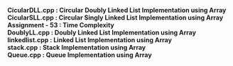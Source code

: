 <b>CicularDLL.cpp   :  Circular Doubly Linked List Implementation using Array</b><br>
<b>CicularSLL.cpp   :  Circular Singly Linked List Implementation using Array</b><br>
<b>Assignment - 53  :  Time Complexity</b><br>
<b>DoublyLL.cpp     :  Doubly Linked List Implementation using Array</b><br>
<b>linkedlist.cpp   :  Linked List Implementation using Array</b><br>
<b>stack.cpp        :  Stack Implementation using Array</b><br>
<b>Queue.cpp        :  Queue Implementation using Array</b><br>
